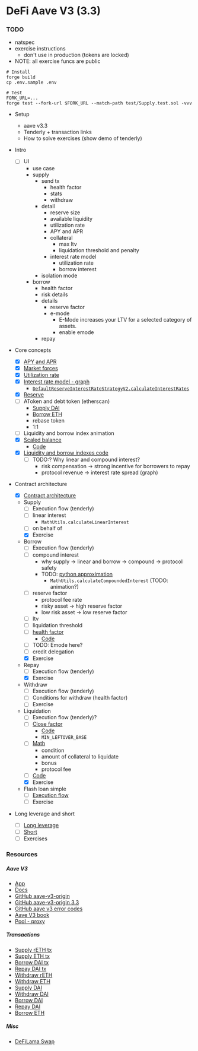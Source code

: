 # DeFi Aave V3 (3.3)

### TODO

- natspec
- exercise instructions
  - don't use in production (tokens are locked)
- NOTE: all exercise funcs are public

```shell
# Install
forge build
cp .env.sample .env

# Test
FORK_URL=...
forge test --fork-url $FORK_URL --match-path test/Supply.test.sol -vvv
```

- Setup

  - aave v3.3
  - Tenderly + transaction links
  - How to solve exercises (show demo of tenderly)

- Intro
  - [ ] UI
    - use case
    - supply
      - send tx
        - health factor
        - stats
        - withdraw
      - detail
        - reserve size
        - available liquidity
        - utilization rate
        - APY and APR
        - collateral
          - max ltv
          - liquidation threshold and penalty
        - interest rate model
          - utilization rate
          - borrow interest
      - isolation mode
    - borrow
      - health factor
      - risk details
      - details
        - reserve factor
        - e-mode
          - E-Mode increases your LTV for a selected category of assets.
          - enable emode
      - repay
- Core concepts
  - [x] [APY and APR](./notes/apr-apy.png)
  - [x] [Market forces](./notes/market-forces.png)
  - [x] [Utilization rate](./notes/utilization-rate.png)
  - [x] [Interest rate model - graph](https://www.desmos.com/calculator/2pfuulkndt)
    - [`DefaultReserveInterestRateStrategyV2.calculateInterestRates`](https://github.com/aave-dao/aave-v3-origin/blob/5431379f8beb4d7128c84a81ced3917d856efa84/src/contracts/misc/DefaultReserveInterestRateStrategyV2.sol#L125-L177)
  - [x] [Reserve](./notes/reserve.md)
  - [ ] AToken and debt token (etherscan)
    - [Supply DAI](https://etherscan.io/tx/0x48237c5e7aaae5d35f36c1d8b66abf4cc5fc8d335dfa395f89b3b1627a2540c8)
    - [Borrow ETH](https://etherscan.io/tx/0xfe4b17b089b50bf9c2b00561061b4205e72bf9695c63e7fde31d54f299b9392f)
    - rebase token
    - 1:1
  - [ ] Liquidity and borrow index animation
  - [x] [Scaled balance](./notes/scaled-balance.png)
    - [Code](https://github.com/aave-dao/aave-v3-origin/blob/5431379f8beb4d7128c84a81ced3917d856efa84/src/contracts/protocol/tokenization/base/ScaledBalanceTokenBase.sol#L66-L120)
  - [x] [Liquidity and borrow indexes code](./notes/liquidity-index.md)
    - [ ] TODO:? Why linear and compound interest?
      - risk compensation -> strong incentive for borrowers to repay
      - protocol revenue -> interest rate spread (graph)
- Contract architecture
  - [x] [Contract architecture](./notes/arc.png)
  - Supply
    - [ ] Execution flow (tenderly)
    - [ ] linear interest
      - `MathUtils.calculateLinearInterest`
    - [ ] on behalf of
    - [x] Exercise
  - Borrow
    - [ ] Execution flow (tenderly)
    - [ ] compound interest
      - why supply -> linear and borrow -> compound -> protocol safety
      - TODO: [python approximation](./notes/binomial_expansion.ipynb)
        - `MathUtils.calculateCompoundedInterest` (TODO: animation?)
    - [ ] reserve factor
      - protocol fee rate
      - risky asset -> high reserve factor
      - low risk asset -> low reserve factor
    - [ ] ltv
    - [ ] liquidation threshold
    - [ ] [health factor](./notes/health-factor.png)
      - [Code](https://github.com/aave-dao/aave-v3-origin/blob/5431379f8beb4d7128c84a81ced3917d856efa84/src/contracts/protocol/libraries/logic/GenericLogic.sol#L63-L183)
    - [ ] TODO: Emode here?
    - [ ] credit delegation
    - [x] Exercise
  - Repay
    - [ ] Execution flow (tenderly)
    - [x] Exercise
  - Withdraw
    - [ ] Execution flow (tenderly)
    - [ ] Conditions for withdraw (health factor)
    - [ ] Exercise
  - Liquidation
    - [ ] Execution flow (tenderly)?
    - [ ] [Close factor](./notes/close-factor.png)
      - [Code](./notes/liquidation.md)
      - `MIN_LEFTOVER_BASE`
    - [ ] [Math](./notes/liquidation.png)
      - condition
      - amount of collateral to liquidate
      - bonus
      - protocol fee
    - [ ] [Code](./notes/liquidation.md)
    - [x] Exercise
  - Flash loan simple
    - [ ] [Execution flow](./notes/flash-loan.md)
    - [ ] Exercise
- Long leverage and short
  - [ ] [Long leverage](./notes/long.png)
  - [ ] [Short](./notes/short.png)
  - [ ] Exercises

### Resources

##### Aave V3

- [App](https://app.aave.com/)
- [Docs](https://aave.com/docs)
- [GitHub aave-v3-origin](https://github.com/aave-dao/aave-v3-origin)
- [GitHub aave-v3-origin 3.3](https://github.com/aave-dao/aave-v3-origin/tree/v3.3.0)
- [GitHub aave v3 error codes](https://github.com/aave/aave-v3-core/blob/master/contracts/protocol/libraries/helpers/Errors.sol)
- [Aave V3 book](https://calnix.gitbook.io/aave-book)
- [Pool - proxy](https://etherscan.io/address/0x87870Bca3F3fD6335C3F4ce8392D69350B4fA4E2)

##### Transactions

- [Supply rETH tx](https://etherscan.io/tx/0xc1120138b3aa3dc6a49ef7e84ecd17530c273e2442f83e47025d819d9a700743)
- [Supply ETH tx](https://etherscan.io/tx/0x21de14e5c58b9431a70b780893d01f0b82f07a0495d851d97fc0e85c64887610)
- [Borrow DAI tx](https://etherscan.io/tx/0x5e4deab9462bec720f883522d306ec306959cb3ae1ec2eaf0d55477eed01b5a4)
- [Repay DAI tx](https://etherscan.io/tx/0x1145e9815060164ef9234bdbc6d88db97ac5dda7b1e30732dc981145604e0373)
- [Withdraw rETH](https://etherscan.io/tx/0x7442ab56bfe90a189516f44846b93d25aa0dde3bbfba935429ac561ab34bc575)
- [Withdraw ETH](https://etherscan.io/tx/0x748e56cfaa10b6d629bd06badfdf83b337956e640523bbb1805901e11915c517)
- [Supply DAI](https://etherscan.io/tx/0x48237c5e7aaae5d35f36c1d8b66abf4cc5fc8d335dfa395f89b3b1627a2540c8)
- [Withdraw DAI](https://etherscan.io/tx/0x4e263e358db180ec478d61542a1126a47bba6d6fc0d5bb2b7b8cf83a8bdb11d3)
- [Borrow DAI](https://etherscan.io/tx/0x5e4deab9462bec720f883522d306ec306959cb3ae1ec2eaf0d55477eed01b5a4)
- [Repay DAI](https://etherscan.io/tx/0x1145e9815060164ef9234bdbc6d88db97ac5dda7b1e30732dc981145604e0373)
- [Borrow ETH](https://etherscan.io/tx/0xfe4b17b089b50bf9c2b00561061b4205e72bf9695c63e7fde31d54f299b9392f)

##### Misc

- [DeFiLama Swap](https://swap.defillama.com/)
